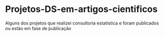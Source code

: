 # Projetos-DS-em-artigos-cientificos
Alguns dos projetos que realizei consultoria estatística e foram publicados ou estão em fase de publicação
